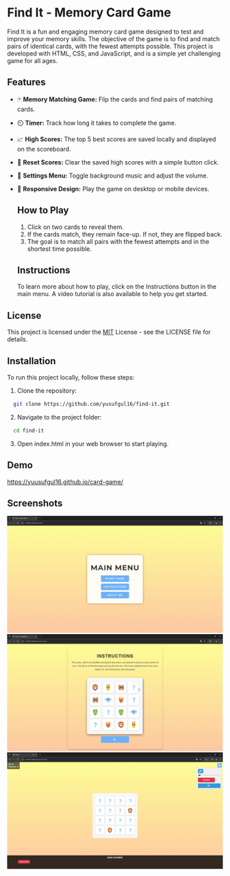 
# Find It - Memory Card Game

Find It is a fun and engaging memory card game designed to test and improve your memory skills. The objective of the game is to find and match pairs of identical cards, with the fewest attempts possible. This project is developed with HTML, CSS, and JavaScript, and is a simple yet challenging game for all ages.


## Features

* 🃏 **Memory Matching Game:** Flip the cards and find pairs of matching cards.
* ⏲️ **Timer:** Track how long it takes to complete the game.
* 📈 **High Scores:** The top 5 best scores are saved locally and displayed on the scoreboard.
* 🔁 **Reset Scores:** Clear the saved high scores with a simple button click.
* 🎵 **Settings Menu:** Toggle background music and adjust the volume.
* 📱 **Responsive Design:** Play the game on desktop or mobile devices.

  ## How to Play
  1. Click on two cards to reveal them.
  2. If the cards match, they remain face-up. If not, they are flipped back.
  3. The goal is to match all pairs with the fewest attempts and in the shortest time possible.

  ## Instructions
  To learn more about how to play, click on the Instructions button in the main menu. A video tutorial is also available to help you get started.
  
## License

This project is licensed under the [MIT](https://choosealicense.com/licenses/mit/) License - see the LICENSE file for details. 

  
## Installation 

To run this project locally, follow these steps:
1. Clone the repository:
```bash 
  git clone https://github.com/yusufgul16/find-it.git

```

2. Navigate to the project folder:
```bash 
  cd find-it

```
3. Open index.html in your web browser to start playing.


## Demo
https://yuusufgul16.github.io/card-game/

## Screenshots
![](readme-images/mainmenu.PNG) 
![](readme-images/intro.PNG) 
![](readme-images/game.PNG) 
